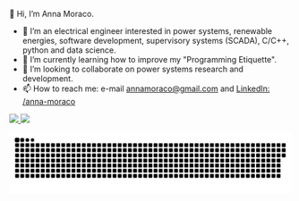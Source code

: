 👋 Hi, I’m Anna Moraco.

- 👀 I’m an electrical engineer interested in power systems, renewable energies, software development, supervisory systems (SCADA), C/C++, python and data science.
- 🌱 I’m currently learning how to improve my "Programming Etiquette".
- 💞️ I’m looking to collaborate on power systems research and development.
- 📫 How to reach me: e-mail annamoraco@gmail.com and <a href="https://www.linkedin.com/in/anna-moraco/">LinkedIn: /anna-moraco</a>


 <div>
  <a href="https://github.com/annamoraco">
  <img height="160em" src="https://github-readme-stats.vercel.app/api?username=annamoraco&show_icons=true&theme=radical&include_all_commits=true&count_private=true"/>
  <img height="160em" src="https://github-readme-stats.vercel.app/api/top-langs/?username=annamoraco&layout=compact&langs_count=7&theme=radical"/>
</div>

 
![Snake animation](https://github.com/annamoraco/annamoraco/blob/output/github-contribution-grid-snake.svg)

<!---
annamoraco/annamoraco is a ✨ special ✨ repository because its `README.md` (this file) appears on your GitHub profile.
You can click the Preview link to take a look at your changes.
--->
